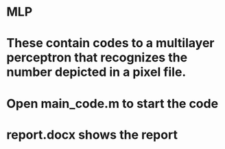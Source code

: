 # MLP
# These contain codes to a multilayer perceptron that recognizes the number depicted in a pixel file.
# Open main_code.m to start the code
# report.docx shows the report

